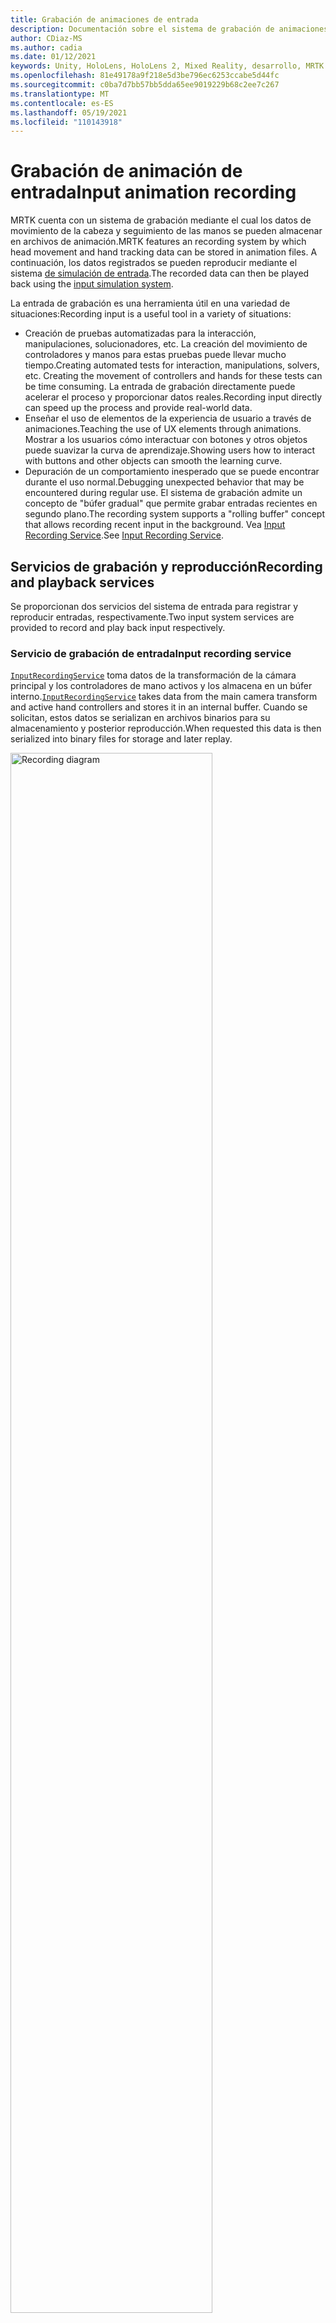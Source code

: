 ```yaml
---
title: Grabación de animaciones de entrada
description: Documentación sobre el sistema de grabación de animaciones de entrada en MRTK
author: CDiaz-MS
ms.author: cadia
ms.date: 01/12/2021
keywords: Unity, HoloLens, HoloLens 2, Mixed Reality, desarrollo, MRTK
ms.openlocfilehash: 81e49178a9f218e5d3be796ec6253ccabe5d44fc
ms.sourcegitcommit: c0ba7d7bb57bb5dda65ee9019229b68c2ee7c267
ms.translationtype: MT
ms.contentlocale: es-ES
ms.lasthandoff: 05/19/2021
ms.locfileid: "110143918"
---
```

# <a name="input-animation-recording"></a><span data-ttu-id="39519-104">Grabación de animación de entrada</span><span class="sxs-lookup"><span data-stu-id="39519-104">Input animation recording</span></span>

<span data-ttu-id="39519-105">MRTK cuenta con un sistema de grabación mediante el cual los datos de movimiento de la cabeza y seguimiento de las manos se pueden almacenar en archivos de animación.</span><span class="sxs-lookup"><span data-stu-id="39519-105">MRTK features an recording system by which head movement and hand tracking data can be stored in animation files.</span></span> <span data-ttu-id="39519-106">A continuación, los datos registrados se pueden reproducir mediante el sistema [de simulación de entrada](input-simulation-service.md).</span><span class="sxs-lookup"><span data-stu-id="39519-106">The recorded data can then be played back using the [input simulation system](input-simulation-service.md).</span></span>

<span data-ttu-id="39519-107">La entrada de grabación es una herramienta útil en una variedad de situaciones:</span><span class="sxs-lookup"><span data-stu-id="39519-107">Recording input is a useful tool in a variety of situations:</span></span>

* <span data-ttu-id="39519-108">Creación de pruebas automatizadas para la interacción, manipulaciones, solucionadores, etc. La creación del movimiento de controladores y manos para estas pruebas puede llevar mucho tiempo.</span><span class="sxs-lookup"><span data-stu-id="39519-108">Creating automated tests for interaction, manipulations, solvers, etc. Creating the movement of controllers and hands for these tests can be time consuming.</span></span> <span data-ttu-id="39519-109">La entrada de grabación directamente puede acelerar el proceso y proporcionar datos reales.</span><span class="sxs-lookup"><span data-stu-id="39519-109">Recording input directly can speed up the process and provide real-world data.</span></span>
* <span data-ttu-id="39519-110">Enseñar el uso de elementos de la experiencia de usuario a través de animaciones.</span><span class="sxs-lookup"><span data-stu-id="39519-110">Teaching the use of UX elements through animations.</span></span>
  <span data-ttu-id="39519-111">Mostrar a los usuarios cómo interactuar con botones y otros objetos puede suavizar la curva de aprendizaje.</span><span class="sxs-lookup"><span data-stu-id="39519-111">Showing users how to interact with buttons and other objects can smooth the learning curve.</span></span>
* <span data-ttu-id="39519-112">Depuración de un comportamiento inesperado que se puede encontrar durante el uso normal.</span><span class="sxs-lookup"><span data-stu-id="39519-112">Debugging unexpected behavior that may be encountered during regular use.</span></span>
  <span data-ttu-id="39519-113">El sistema de grabación admite un concepto de "búfer gradual" que permite grabar entradas recientes en segundo plano.</span><span class="sxs-lookup"><span data-stu-id="39519-113">The recording system supports a "rolling buffer" concept that allows recording recent input in the background.</span></span>
  <span data-ttu-id="39519-114">Vea [Input Recording Service](#input-recording-service).</span><span class="sxs-lookup"><span data-stu-id="39519-114">See [Input Recording Service](#input-recording-service).</span></span>

## <a name="recording-and-playback-services"></a><span data-ttu-id="39519-115">Servicios de grabación y reproducción</span><span class="sxs-lookup"><span data-stu-id="39519-115">Recording and playback services</span></span>

<span data-ttu-id="39519-116">Se proporcionan dos servicios del sistema de entrada para registrar y reproducir entradas, respectivamente.</span><span class="sxs-lookup"><span data-stu-id="39519-116">Two input system services are provided to record and play back input respectively.</span></span>

### <a name="input-recording-service"></a><span data-ttu-id="39519-117">Servicio de grabación de entrada</span><span class="sxs-lookup"><span data-stu-id="39519-117">Input recording service</span></span>

<span data-ttu-id="39519-118">[`InputRecordingService`](xref:Microsoft.MixedReality.Toolkit.Input.InputRecordingService) toma datos de la transformación de la cámara principal y los controladores de mano activos y los almacena en un búfer interno.</span><span class="sxs-lookup"><span data-stu-id="39519-118">[`InputRecordingService`](xref:Microsoft.MixedReality.Toolkit.Input.InputRecordingService) takes data from the main camera transform and active hand controllers and stores it in an internal buffer.</span></span> <span data-ttu-id="39519-119">Cuando se solicitan, estos datos se serializan en archivos binarios para su almacenamiento y posterior reproducción.</span><span class="sxs-lookup"><span data-stu-id="39519-119">When requested this data is then serialized into binary files for storage and later replay.</span></span>

<a target="_blank" href="../images/input-simulation/MRTK_InputAnimation_RecordingDiagram.png">
  <img src="../images/input-simulation/MRTK_InputAnimation_RecordingDiagram.png" title="Animación de entrada de grabación" width="80%" alt="Recording diagram" class="center" />
</a>

<span data-ttu-id="39519-121">Para iniciar la grabación de la entrada, llame a [`StartRecording`](xref:Microsoft.MixedReality.Toolkit.Input.IMixedRealityInputRecordingService.StartRecording) la función .</span><span class="sxs-lookup"><span data-stu-id="39519-121">To start recording input call the [`StartRecording`](xref:Microsoft.MixedReality.Toolkit.Input.IMixedRealityInputRecordingService.StartRecording) function.</span></span> <span data-ttu-id="39519-122">[`StopRecording`](xref:Microsoft.MixedReality.Toolkit.Input.IMixedRealityInputRecordingService.StopRecording) pausará la grabación (pero no descartará los datos registrados hasta ahora, [`DiscardRecordedInput`](xref:Microsoft.MixedReality.Toolkit.Input.IMixedRealityInputRecordingService.DiscardRecordedInput) use para hacerlo si es necesario).</span><span class="sxs-lookup"><span data-stu-id="39519-122">[`StopRecording`](xref:Microsoft.MixedReality.Toolkit.Input.IMixedRealityInputRecordingService.StopRecording) will pause recording (but not discard the data recorded so far, use [`DiscardRecordedInput`](xref:Microsoft.MixedReality.Toolkit.Input.IMixedRealityInputRecordingService.DiscardRecordedInput) to do this if needed).</span></span>

<span data-ttu-id="39519-123">De forma predeterminada, el tamaño del búfer de grabación está limitado a 30 segundos.</span><span class="sxs-lookup"><span data-stu-id="39519-123">By default the size of the recording buffer is limited to 30 seconds.</span></span> <span data-ttu-id="39519-124">Esto permite que el servicio de grabación mantenga la grabación en segundo plano sin acumular demasiados datos y, a continuación, guarde los últimos 30 segundos cuando sea necesario.</span><span class="sxs-lookup"><span data-stu-id="39519-124">This allows the recording service to keep recording in the background without accumulating too much data, and then save the last 30 seconds when required.</span></span> <span data-ttu-id="39519-125">El intervalo de tiempo se puede cambiar mediante la [`RecordingBufferTimeLimit`](xref:Microsoft.MixedReality.Toolkit.Input.IMixedRealityInputRecordingService.RecordingBufferTimeLimit) propiedad o la grabación puede ser ilimitada mediante la opción [`UseBufferTimeLimit`](xref:Microsoft.MixedReality.Toolkit.Input.IMixedRealityInputRecordingService.UseBufferTimeLimit) .</span><span class="sxs-lookup"><span data-stu-id="39519-125">The time interval can be changed using the [`RecordingBufferTimeLimit`](xref:Microsoft.MixedReality.Toolkit.Input.IMixedRealityInputRecordingService.RecordingBufferTimeLimit) property, or recording can be unlimited using the [`UseBufferTimeLimit`](xref:Microsoft.MixedReality.Toolkit.Input.IMixedRealityInputRecordingService.UseBufferTimeLimit) option.</span></span>

<span data-ttu-id="39519-126">Los datos del búfer de grabación se pueden guardar en un archivo binario mediante [la función SaveInputAnimation.](xref:Microsoft.MixedReality.Toolkit.Input.IMixedRealityInputRecordingService.SaveInputAnimation*)</span><span class="sxs-lookup"><span data-stu-id="39519-126">The data in the recording buffer can be saved in a binary file using the [SaveInputAnimation](xref:Microsoft.MixedReality.Toolkit.Input.IMixedRealityInputRecordingService.SaveInputAnimation*) function.</span></span>

<span data-ttu-id="39519-127">Para obtener más información sobre el formato de archivo binario, vea [Especificación de formato de archivo de animación de entrada](input-animation-file-format.md).</span><span class="sxs-lookup"><span data-stu-id="39519-127">For details on the binary file format see [Input Animation File Format Specification](input-animation-file-format.md).</span></span>

### <a name="input-playback-service"></a><span data-ttu-id="39519-128">Servicio de reproducción de entrada</span><span class="sxs-lookup"><span data-stu-id="39519-128">Input playback service</span></span>

<span data-ttu-id="39519-129">[`InputPlaybackService`](xref:Microsoft.MixedReality.Toolkit.Input.InputPlaybackService) lee un archivo binario con datos de animación de entrada y, a continuación, aplica estos datos a través de [InputSimulationService](xref:Microsoft.MixedReality.Toolkit.Input.InputSimulationService) para volver a crear los movimientos registrados.</span><span class="sxs-lookup"><span data-stu-id="39519-129">[`InputPlaybackService`](xref:Microsoft.MixedReality.Toolkit.Input.InputPlaybackService) reads a binary file with input animation data and then applies this data through the [InputSimulationService](xref:Microsoft.MixedReality.Toolkit.Input.InputSimulationService) to recreate the recorded movements.</span></span>

<a target="_blank" href="../images/input-simulation/MRTK_InputAnimation_PlaybackDiagram.png">
  <img src="../images/input-simulation/MRTK_InputAnimation_PlaybackDiagram.png" title="Reproducción de la animación de entrada" width="80%" alt="Play Back diagram" class="center" />
</a>

<span data-ttu-id="39519-131">Para empezar a reproducir la animación de entrada, se debe cargar desde un archivo mediante la [función LoadInputAnimation.](xref:Microsoft.MixedReality.Toolkit.Input.IMixedRealityInputPlaybackService.LoadInputAnimation*)</span><span class="sxs-lookup"><span data-stu-id="39519-131">To start playing back input animation it should be loaded from a file using the [LoadInputAnimation](xref:Microsoft.MixedReality.Toolkit.Input.IMixedRealityInputPlaybackService.LoadInputAnimation*) function.</span></span>

<span data-ttu-id="39519-132">Llame [a Reproducir,](xref:Microsoft.MixedReality.Toolkit.Input.IMixedRealityInputPlaybackService.Play) [Pausar](xref:Microsoft.MixedReality.Toolkit.Input.IMixedRealityInputPlaybackService.Play) [o Detener para](xref:Microsoft.MixedReality.Toolkit.Input.IMixedRealityInputPlaybackService.Stop) controlar la reproducción de animación.</span><span class="sxs-lookup"><span data-stu-id="39519-132">Call [Play](xref:Microsoft.MixedReality.Toolkit.Input.IMixedRealityInputPlaybackService.Play), [Pause](xref:Microsoft.MixedReality.Toolkit.Input.IMixedRealityInputPlaybackService.Play), or [Stop](xref:Microsoft.MixedReality.Toolkit.Input.IMixedRealityInputPlaybackService.Stop) to control the animation playback.</span></span>

<span data-ttu-id="39519-133">El tiempo de animación actual también se puede controlar directamente con la [propiedad LocalTime.](xref:Microsoft.MixedReality.Toolkit.Input.IMixedRealityInputPlaybackService.LocalTime)</span><span class="sxs-lookup"><span data-stu-id="39519-133">The current animation time can also be controlled directly with the [LocalTime](xref:Microsoft.MixedReality.Toolkit.Input.IMixedRealityInputPlaybackService.LocalTime) property.</span></span>

> [!WARNING]
> <span data-ttu-id="39519-134">El bucle o el restablecimiento de la animación o configuración de entrada directamente mediante la limpieza de la escala de tiempo puede producir resultados inesperados [`LocalTime`](xref:Microsoft.MixedReality.Toolkit.Input.IMixedRealityInputPlaybackService.LocalTime) al manipular la escena.</span><span class="sxs-lookup"><span data-stu-id="39519-134">Looping or resetting input animation or setting [`LocalTime`](xref:Microsoft.MixedReality.Toolkit.Input.IMixedRealityInputPlaybackService.LocalTime) directly by scrubbing the timeline may yield unexpected results when manipulating the scene!</span></span> <span data-ttu-id="39519-135">Solo se registran los movimientos de entrada, no se restablecerán los cambios adicionales, como mover objetos o voltear conmutadores.</span><span class="sxs-lookup"><span data-stu-id="39519-135">Only the input movements are recorded, any additional changes such as moving objects or flipping switches will not be reset.</span></span> <span data-ttu-id="39519-136">Asegúrese de volver a cargar la escena si se han realizado cambios irreversibles.</span><span class="sxs-lookup"><span data-stu-id="39519-136">Make sure to reload the scene if irreversible changes have been made.</span></span>

### <a name="editor-tools-for-recording-and-playing-input-animation"></a><span data-ttu-id="39519-137">Herramientas del editor para grabar y reproducir animaciones de entrada</span><span class="sxs-lookup"><span data-stu-id="39519-137">Editor tools for recording and playing input animation</span></span>

<span data-ttu-id="39519-138">Existen varias herramientas en el editor de Unity para grabar y examinar la animación de entrada.</span><span class="sxs-lookup"><span data-stu-id="39519-138">A number of tools exist in the Unity editor for recording and examining input animation.</span></span> <span data-ttu-id="39519-139">Se puede acceder a estas herramientas en la ventana herramientas de simulación de entrada [,](input-simulation-service.md#input-simulation-tools-window)que se puede abrir desde el menú Mixed Reality Toolkit > Utilities > Input Simulation (Simulación _de_ entrada).</span><span class="sxs-lookup"><span data-stu-id="39519-139">These tools can be accessed in the [input simulation tools window](input-simulation-service.md#input-simulation-tools-window), which can be opened from the _Mixed Reality Toolkit > Utilities > Input Simulation_ menu.</span></span>

> [!NOTE]
> <span data-ttu-id="39519-140">La grabación y reproducción de entrada solo funcionan durante el modo de reproducción.</span><span class="sxs-lookup"><span data-stu-id="39519-140">Input recording and playback only works during play mode.</span></span>

<span data-ttu-id="39519-141">La ventana de grabación de entrada tiene dos modos:</span><span class="sxs-lookup"><span data-stu-id="39519-141">The input recording window has two modes:</span></span>

* <span data-ttu-id="39519-142">_Grabación de_ entrada de grabación durante el modo de reproducción y guardado en archivos de animación.</span><span class="sxs-lookup"><span data-stu-id="39519-142">_Recording_ for recording input during play mode and saving it to animation files.</span></span>

  <span data-ttu-id="39519-143">Al alternar en el botón de grabación, [`InputRecordingService`](xref:Microsoft.MixedReality.Toolkit.Input.InputRecordingService) está habilitado para grabar la entrada.</span><span class="sxs-lookup"><span data-stu-id="39519-143">When toggling on the recording button the [`InputRecordingService`](xref:Microsoft.MixedReality.Toolkit.Input.InputRecordingService) is enabled to record input.</span></span>
  <span data-ttu-id="39519-144">Al desactivar el botón de grabación, se muestra una selección de guardado de archivo y la animación de entrada grabada se guarda en el destino seleccionado.</span><span class="sxs-lookup"><span data-stu-id="39519-144">When toggling off the recording button a file save selection is shown and the recorded input animation is saved to the selected destination.</span></span>

  <span data-ttu-id="39519-145">El límite de tiempo del búfer también se puede cambiar en este modo.</span><span class="sxs-lookup"><span data-stu-id="39519-145">The buffer time limit can also be changed in this mode.</span></span>

* <span data-ttu-id="39519-146">_Reproducción para_ cargar archivos de animación y volver a crear la entrada a través del sistema de simulación de entrada.</span><span class="sxs-lookup"><span data-stu-id="39519-146">_Playback_ for loading animation files and then recreating input through the input simulation system.</span></span>

  <span data-ttu-id="39519-147">Primero se debe cargar una animación en este modo.</span><span class="sxs-lookup"><span data-stu-id="39519-147">An animation must be loaded in this mode first.</span></span> <span data-ttu-id="39519-148">Después de grabar la entrada en modo de grabación, la animación resultante se carga automáticamente.</span><span class="sxs-lookup"><span data-stu-id="39519-148">After recording input in recording mode the resulting animation is automatically loaded.</span></span> <span data-ttu-id="39519-149">También puede hacer clic en el botón "Cargar" para seleccionar un archivo de animación existente.</span><span class="sxs-lookup"><span data-stu-id="39519-149">Alternatively click the "Load" button to select an existing animation file.</span></span>

  <span data-ttu-id="39519-150">Los botones de control de tiempo de izquierda a derecha son:</span><span class="sxs-lookup"><span data-stu-id="39519-150">The time control buttons from left to right are:</span></span>

  * <span data-ttu-id="39519-151">_Restablezca_ el tiempo de reproducción al inicio de la animación.</span><span class="sxs-lookup"><span data-stu-id="39519-151">_Reset_ the playback time to the start of the animation.</span></span>
  * <span data-ttu-id="39519-152">_Reproducir animación_ continuamente a lo largo del tiempo.</span><span class="sxs-lookup"><span data-stu-id="39519-152">_Play_ animation continuously over time.</span></span>
  * <span data-ttu-id="39519-153">_Avance_ un paso.</span><span class="sxs-lookup"><span data-stu-id="39519-153">_Step_ forward one time step.</span></span>

  <span data-ttu-id="39519-154">El control deslizante también se puede usar para limpiar la escala de tiempo de animación.</span><span class="sxs-lookup"><span data-stu-id="39519-154">The slider can also be used to scrub through the animation timeline.</span></span>

> [!WARNING]
> <span data-ttu-id="39519-155">El bucle o el restablecimiento de la animación de entrada o la limpieza de la escala de tiempo pueden producir resultados inesperados al manipular la escena.</span><span class="sxs-lookup"><span data-stu-id="39519-155">Looping or resetting input animation or scrubbing the timeline may yield unexpected results when manipulating the scene!</span></span> <span data-ttu-id="39519-156">Solo se registran los movimientos de entrada, no se restablecerán los cambios adicionales, como mover objetos o voltear conmutadores.</span><span class="sxs-lookup"><span data-stu-id="39519-156">Only the input movements are recorded, any additional changes such as moving objects or flipping switches will not be reset.</span></span> <span data-ttu-id="39519-157">Asegúrese de volver a cargar la escena si se han realizado cambios irreversibles.</span><span class="sxs-lookup"><span data-stu-id="39519-157">Make sure to reload the scene if irreversible changes have been made.</span></span>
